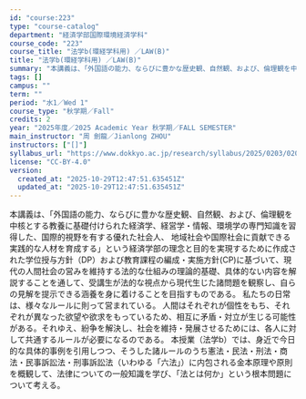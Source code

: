 ```yaml
---
id: "course:223"
type: "course-catalog"
department: "経済学部国際環境経済学科"
course_code: "223"
course_title: "法学b(環経学科用) ／LAW(B)"
title: "法学b(環経学科用) ／LAW(B)"
summary: "本講義は、「外国語の能力、ならびに豊かな歴史観、自然観、および、倫理観を中核とする教養に基礎付けられた経済学、経営学・情報、環境学の専門知識を習得した、国際的視野を有する優れた社会人、 地域社会や国際社会に貢献できる実践的な人材を育成する」…"
tags: []
campus: ""
term: ""
period: "水1／Wed 1"
course_type: "秋学期／Fall"
credits: 2
year: "2025年度／2025 Academic Year 秋学期／FALL SEMESTER"
main_instructor: "周 劍龍／Jianlong ZHOU"
instructors: ["[]"]
syllabus_url: "https://www.dokkyo.ac.jp/research/syllabus/2025/0203/0203_00223_ja_JP.html"
license: "CC-BY-4.0"
version:
  created_at: "2025-10-29T12:47:51.635451Z"
  updated_at: "2025-10-29T12:47:51.635451Z"
---
```

本講義は、「外国語の能力、ならびに豊かな歴史観、自然観、および、倫理観を中核とする教養に基礎付けられた経済学、経営学・情報、環境学の専門知識を習得した、国際的視野を有する優れた社会人、 地域社会や国際社会に貢献できる実践的な人材を育成する」という経済学部の理念と目的を実現するために作成された学位授与方針（DP）および教育課程の編成・実施方針(CP)に基づいて、現代の人間社会の営みを維持する法的な仕組みの理論的基礎、具体的ない内容を解説することを通して、受講生が法的な視点から現代生じた諸問題を観察し、自らの見解を提示できる涵養を身に着けることを目指すものである。 私たちの日常は、様々なルールに則って営まれている。 人間はそれぞれが個性をもち、それぞれが異なった欲望や欲求をもっているため、相互に矛盾・対立が生じる可能性がある。それゆえ、紛争を解決し、社会を維持・発展させるためには、各人に対して共通するルールが必要になるのである。 本授業（法学b）では、身近で今日的な具体的事例を引用しつつ、そうした諸ルールのうち憲法・民法・刑法・商法・民事訴訟法・刑事訴訟法（いわゆる「六法」）に内包される金本原理や原則を概観して、法律についての一般知識を学び、「法とは何か」という根本問題について考える。
